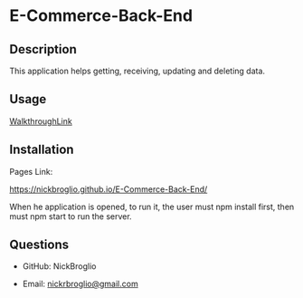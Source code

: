 # E-Commerce-Back-End

## Description
This application helps getting, receiving, updating and deleting data.

## Usage 

[WalkthroughLink](https://www.youtube.com/watch?v=Dy5aVhNZSkA)

## Installation
Pages Link:

https://nickbroglio.github.io/E-Commerce-Back-End/

When he application is opened, to run it, the user must npm install first, then must npm start to run the server.

## Questions
* GitHub: NickBroglio

* Email: nickrbroglio@gmail.com